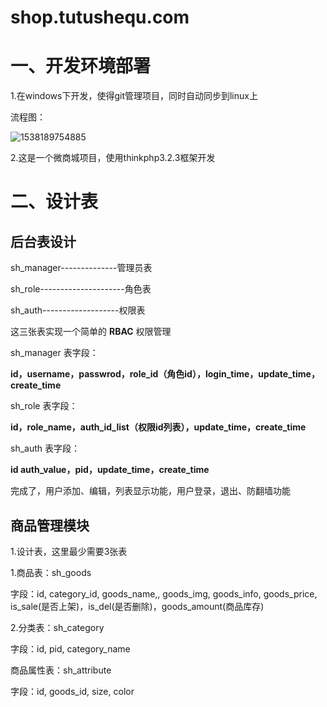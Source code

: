 # shop.tutushequ.com
# 一、开发环境部署

1.在windows下开发，使得git管理项目，同时自动同步到linux上

流程图：

![1538189754885](E:\shop.tutushequ.com\md_img\1.png)

2.这是一个微商城项目，使用thinkphp3.2.3框架开发

# 二、设计表

## 后台表设计

sh_manager--------------管理员表

sh_role---------------------角色表

sh_auth-------------------权限表

这三张表实现一个简单的 **RBAC** 权限管理

sh_manager 表字段：

**id，username，passwrod，role_id（角色id），login_time，update_time，create_time**

sh_role 表字段：

**id，role_name，auth_id_list（权限id列表），update_time，create_time**

sh_auth 表字段：

**id auth_value，pid，update_time，create_time**

完成了，用户添加、编辑，列表显示功能，用户登录，退出、防翻墙功能

## 商品管理模块

1.设计表，这里最少需要3张表

1.商品表：sh_goods

字段：id, category_id, goods_name,, goods_img, goods_info, goods_price, is_sale(是否上架)，is_del(是否删除)，goods_amount(商品库存)

2.分类表：sh_category

字段：id, pid, category_name

商品属性表：sh_attribute

字段：id, goods_id, size, color